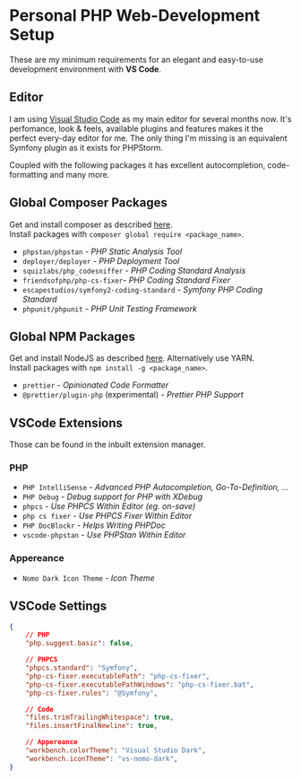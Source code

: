 # Personal PHP Web-Development Setup

These are my minimum requirements for an elegant and easy-to-use development environment with **VS Code**.

## Editor

I am using [Visual Studio Code](https://code.visualstudio.com/) as my main editor for several months now. It's perfomance, look & feels, available plugins and features makes it the perfect every-day editor for me. The only thing I'm missing is an equivalent Symfony plugin as it exists for PHPStorm.

Coupled with the following packages it has excellent autocompletion, code-formatting and many more.

## Global **Composer** Packages

Get and install composer as described [here](https://getcomposer.org/download/).<br>
Install packages with `composer global require <package_name>`.

* `phpstan/phpstan` - *PHP Static Analysis Tool*
* `deployer/deployer` - *PHP Deployment Tool*
* `squizlabs/php_codesniffer` - *PHP Coding Standard Analysis*
* `friendsofphp/php-cs-fixer`- *PHP Coding Standard Fixer*
* `escapestudios/symfony2-coding-standard` - *Symfony PHP Coding Standard*
* `phpunit/phpunit` - *PHP Unit Testing Framework*


## Global **NPM** Packages

Get and install NodeJS as described [here](https://nodejs.org/en/). Alternatively use YARN.<br>
Install packages with `npm install -g <package_name>`.

* `prettier` - *Opinionated Code Formatter*
* `@prettier/plugin-php` (experimental) - *Prettier PHP Support*

## **VSCode** Extensions

Those can be found in the inbuilt extension manager.

### PHP
* `PHP IntelliSense` - *Advanced PHP Autocompletion, Go-To-Definition, ...*
* `PHP Debug` - *Debug support for PHP with XDebug*
* `phpcs` - *Use PHPCS Within Editor (eg. on-save)*
* `php cs fixer` - *Use PHPCS Fixer Within Editor*
* `PHP DocBlockr` - *Helps Writing PHPDoc*
* `vscode-phpstan` - *Use PHPStan Within Editor*

### Appereance
* `Nomo Dark Icon Theme` - *Icon Theme*

## **VSCode** Settings

```JSON
{
    // PHP
    "php.suggest.basic": false,

    // PHPCS
    "phpcs.standard": "Symfony",
    "php-cs-fixer.executablePath": "php-cs-fixer",
    "php-cs-fixer.executablePathWindows": "php-cs-fixer.bat",
    "php-cs-fixer.rules": "@Symfony",

    // Code
    "files.trimTrailingWhitespace": true,
    "files.insertFinalNewline": true,

    // Appereance
    "workbench.colorTheme": "Visual Studio Dark",
    "workbench.iconTheme": "vs-nomo-dark",
}
```

